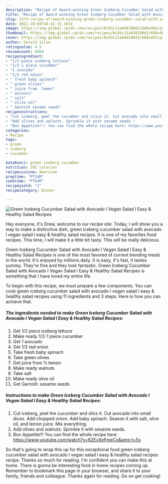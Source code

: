 ```yaml
---
description: "Recipe of Award-winning Green Iceberg Cucumber Salad with Avocado l Vegan Salad l Easy &amp;amp; Healthy Salad Recipes"
title: "Recipe of Award-winning Green Iceberg Cucumber Salad with Avocado l Vegan Salad l Easy &amp;amp; Healthy Salad Recipes"
slug: 5173-recipe-of-award-winning-green-iceberg-cucumber-salad-with-avocado-l-vegan-salad-l-easy-and-amp-healthy-salad-recipes
date: 2021-10-04T16:41:15.163Z
image: https://img-global.cpcdn.com/recipes/0c93c11a848190d3/680x482cq70/green-iceberg-cucumber-salad-with-avocado-l-vegan-salad-l-easy-healthy-salad-recipes-recipe-main-photo.jpg
thumbnail: https://img-global.cpcdn.com/recipes/0c93c11a848190d3/680x482cq70/green-iceberg-cucumber-salad-with-avocado-l-vegan-salad-l-easy-healthy-salad-recipes-recipe-main-photo.jpg
cover: https://img-global.cpcdn.com/recipes/0c93c11a848190d3/680x482cq70/green-iceberg-cucumber-salad-with-avocado-l-vegan-salad-l-easy-healthy-salad-recipes-recipe-main-photo.jpg
author: Gerald Silva
ratingvalue: 4.5
reviewcount: 8468
recipeingredient:
- "1/2 piece iceberg lettuce"
- "1/2-1 piece cucumber"
- "1 avocado"
- "1/2 red onion"
- " fresh baby spinach"
- " green olives"
- " juice from  lemon"
- " walnuts"
- " salt"
- " olive oil"
- " Garnish sesame seeds"
recipeinstructions:
- "Cut iceberg, peel the cucumber and slice it. Cut avocado into small dices. Add chopped onion. Add baby spinach. Season it with salt, olive oil, and lemon juice. Mix everything."
- "Add olives and walnuts. Sprinkle it with sesame seeds."
- "Bon Appetite!!! You can find the whole recipe here: https://www.youtube.com/watch?v=62EyXeFmeCo&amp;t=5s"
categories:
- Recipe
tags:
- green
- iceberg
- cucumber

katakunci: green iceberg cucumber 
nutrition: 292 calories
recipecuisine: American
preptime: "PT14M"
cooktime: "PT54M"
recipeyield: "2"
recipecategory: Dinner

---
```



![Green Iceberg Cucumber Salad with Avocado l Vegan Salad l Easy &amp; Healthy Salad Recipes](https://img-global.cpcdn.com/recipes/0c93c11a848190d3/680x482cq70/green-iceberg-cucumber-salad-with-avocado-l-vegan-salad-l-easy-healthy-salad-recipes-recipe-main-photo.jpg)

Hey everyone, it's Drew, welcome to our recipe site. Today, I will show you a way to make a distinctive dish, green iceberg cucumber salad with avocado l vegan salad l easy &amp; healthy salad recipes. It is one of my favorites food recipes. This time, I will make it a little bit tasty. This will be really delicious.

Green Iceberg Cucumber Salad with Avocado l Vegan Salad l Easy &amp; Healthy Salad Recipes is one of the most favored of current trending meals in the world. It's enjoyed by millions daily. It is easy, it's fast, it tastes yummy. They're fine and they look fantastic. Green Iceberg Cucumber Salad with Avocado l Vegan Salad l Easy &amp; Healthy Salad Recipes is something that I have loved my entire life.




To begin with this recipe, we must prepare a few components. You can cook green iceberg cucumber salad with avocado l vegan salad l easy &amp; healthy salad recipes using 11 ingredients and 3 steps. Here is how you can achieve that.

<!--inarticleads1-->

##### The ingredients needed to make Green Iceberg Cucumber Salad with Avocado l Vegan Salad l Easy &amp; Healthy Salad Recipes:

1. Get 1/2 piece iceberg lettuce
1. Make ready 1/2-1 piece cucumber
1. Get 1 avocado
1. Get 1/2 red onion
1. Take  fresh baby spinach
1. Take  green olives
1. Get  juice from ½ lemon
1. Make ready  walnuts
1. Take  salt
1. Make ready  olive oil
1. Get  Garnish: sesame seeds




<!--inarticleads2-->

##### Instructions to make Green Iceberg Cucumber Salad with Avocado l Vegan Salad l Easy &amp; Healthy Salad Recipes:

1. Cut iceberg, peel the cucumber and slice it. Cut avocado into small dices. Add chopped onion. Add baby spinach. Season it with salt, olive oil, and lemon juice. Mix everything.
1. Add olives and walnuts. Sprinkle it with sesame seeds.
1. Bon Appetite!!! You can find the whole recipe here: https://www.youtube.com/watch?v=62EyXeFmeCo&amp;t=5s




So that's going to wrap this up for this exceptional food green iceberg cucumber salad with avocado l vegan salad l easy &amp; healthy salad recipes recipe. Thanks so much for reading. I'm confident you can make this at home. There is gonna be interesting food in home recipes coming up. Remember to bookmark this page in your browser, and share it to your family, friends and colleague. Thanks again for reading. Go on get cooking!
